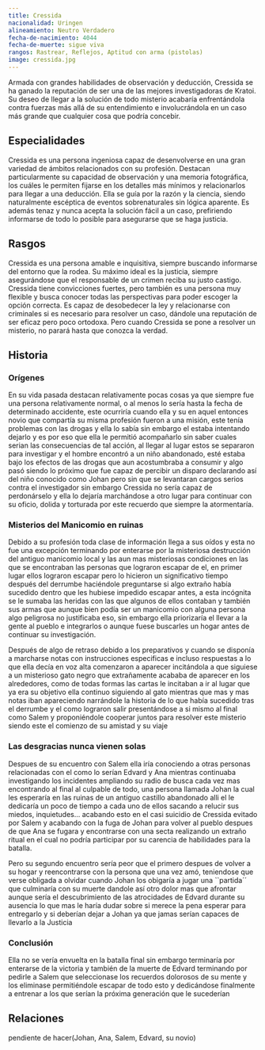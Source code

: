 ```yaml
---
title: Cressida
nacionalidad: Uringen
alineamiento: Neutro Verdadero
fecha-de-nacimiento: 4044
fecha-de-muerte: sigue viva
rangos: Rastrear, Reflejos, Aptitud con arma (pistolas)
image: cressida.jpg
---
```


Armada con grandes habilidades de observación y deducción, Cressida se ha ganado la reputación de ser una de las mejores investigadoras de Kratoi. Su deseo de llegar a la solución de todo misterio acabaría enfrentándola contra fuerzas más allá de su entendimiento e involucrándola en un caso más grande que cualquier cosa que podría concebir.

## Especialidades

Cressida es una persona ingeniosa capaz de desenvolverse en una gran variedad de ámbitos relacionados con su profesión. Destacan particularmente su capacidad de observación y una memoria fotográfica, los cuáles le permiten fijarse en los detalles más mínimos y relacionarlos para llegar a una deducción. Ella se guía por la razón y la ciencia, siendo naturalmente escéptica de eventos sobrenaturales sin lógica aparente. Es además tenaz y nunca acepta la solución fácil a un caso, prefiriendo informarse de todo lo posible para asegurarse que se haga justicia.

## Rasgos

Cressida es una persona amable e inquisitiva, siempre buscando informarse del entorno que la rodea. Su máximo ideal es la justicia, siempre asegurándose que el responsable de un crimen reciba su justo castigo. Cressida tiene convicciones fuertes, pero también es una persona muy flexible y busca conocer todas las perspectivas para poder escoger la opción correcta. Es capaz de desobedecer la ley y relacionarse con criminales si es necesario para resolver un caso, dándole una reputación de ser eficaz pero poco ortodoxa. Pero cuando Cressida se pone a resolver un misterio, no parará hasta que conozca la verdad.

## Historia

### Orígenes

En su vida pasada destacan relativamente pocas cosas ya que siempre fue una persona relativamente normal, o al menos lo sería hasta la fecha de determinado accidente, este ocurriría cuando ella y su en aquel entonces novio que compartía su  misma profesión fueron a una misión, este tenía problemas con las drogas y ella lo sabía sin embargo el estaba intentando dejarlo y es por eso que ella le permitió acompañarlo sin saber cuales serian las consecuencias de tal acción, al llegar al lugar estos se separaron para investigar y el hombre encontró a un niño abandonado, esté estaba bajo los efectos de las drogas que aun acostumbraba a consumir y algo pasó siendo lo próximo que fue capaz de percibir un disparo declarando así del niño conocido como Johan pero sin que se levantaran cargos serios contra el investigador sin embargo Cressida no sería capaz de perdonárselo y ella lo dejaría marchándose a otro lugar para continuar con su oficio, dolida y torturada por este recuerdo que siempre la atormentaría.

### Misterios del Manicomio en ruinas

Debido a su profesión toda clase de información llega a sus oídos y esta no fue una excepción terminando por enterarse por la misteriosa destrucción del antiguo manicomio local y las aun mas misteriosas condiciones en las que se encontraban las personas que lograron escapar de el, en primer lugar ellos lograron escapar pero lo hicieron un significativo tiempo después del derrumbe haciéndole preguntarse si algo extraño había sucedido dentro que les hubiese impedido escapar antes, a esta incógnita se le sumaba las heridas con las que algunos de ellos contaban y también sus armas que aunque bien podía ser un manicomio con alguna persona algo peligrosa no justificaba eso, sin embargo ella priorizaría el llevar a la gente al pueblo e integrarlos o aunque fuese buscarles un hogar antes de continuar su investigación.

Después de algo de retraso debido a los preparativos y cuando se disponía a marcharse notas con instrucciones especificas e incluso respuestas a lo que ella decía en voz alta  comenzaron a aparecer incitándola a que siguiese a un misterioso gato negro que extrañamente acababa de aparecer en los alrededores, como de todas formas las cartas le incitaban a ir al lugar que ya era su objetivo ella continuo siguiendo al gato mientras que mas y mas notas iban apareciendo narrándole la historia de lo que había sucedido tras el derrumbe y el como lograron salir presentándose a si mismo al final como Salem y proponiéndole cooperar juntos para resolver este misterio siendo este el comienzo de su amistad y su viaje

### Las desgracias nunca vienen solas

Despues de su encuentro con Salem ella iría conociendo a otras personas relacionadas con el como lo serían Edvard y Ana mientras continuaba investigando los incidentes ampliando su radio de busca cada vez mas encontrando al final al culpable de todo, una persona llamada Johan la cual les esperaría en las ruinas de un antiguo castillo abandonado alli el le dedicaría un poco de tiempo a cada uno de ellos sacando a relucir sus miedos, inquietudes... acabando esto en el casi suicidio de Cressida evitado por Salem y acabando con la fuga de Johan para volver al pueblo despues de que Ana se fugara y encontrarse con una secta realizando un extraño ritual en el cual no podría participar por su carencia de habilidades para la batalla.

Pero su segundo encuentro sería peor que el primero despues de volver a su hogar y reencontrarse con la persona que una vez amó, teniendose que verse obligada a olvidar cuando Johan los obigaría a jugar una ``partida´´ que culminaría con su muerte dandole así otro dolor mas que afrontar aunque sería el descubrimiento de las atrocidades de Edvard durante su ausencia lo que mas le haría dudar sobre si merece la pena esperar para entregarlo y si deberían dejar a Johan ya que jamas serían capaces de llevarlo a la Justicia

### Conclusión

Ella no se vería envuelta en la batalla final sin embargo terminaría por enterarse de la victoria y también de la muerte de Edvard terminando por pedirle a Salem que seleccionase los recuerdos dolorosos de su mente y los eliminase permitiéndole escapar de todo esto y dedicándose finalmente a entrenar a los que serían la próxima generación que le sucederían

## Relaciones

pendiente de hacer(Johan, Ana, Salem, Edvard, su novio)